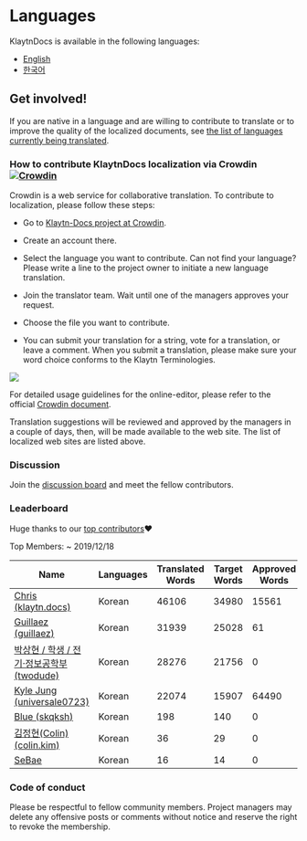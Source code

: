 # Languages <a id="languages"></a>

KlaytnDocs is available in the following languages:

- [English](https://docs.klaytn.com)
- [한국어](https://ko.docs.klaytn.com)


## Get involved! <a id="get-involved"></a>

If you are native in a language and are willing to contribute to translate or to improve the quality of the localized documents, see [the list of languages currently being translated](https://crowdin.com/project/klaytn-docs).

### How to contribute KlaytnDocs localization via Crowdin [![Crowdin](https://badges.crowdin.net/klaytn-docs/localized.svg)](https://crowdin.com/project/klaytn-docs) <a id="how-to-contribute-klaytndocs-localization-via-crowdin-crowdin-https-badges-crowd"></a>

Crowdin is a web service for collaborative translation. To contribute to localization, please follow these steps:

- Go to [Klaytn-Docs project at Crowdin](https://crowdin.com/project/klaytn-docs).

- Create an account there.

- Select the language you want to contribute. Can not find your language? Please write a line to the project owner to initiate a new language translation.

- Join the translator team. Wait until one of the managers approves your request.

- Choose the file you want to contribute.

- You can submit your translation for a string, vote for a translation, or leave a comment. When you submit a translation, please make sure your word choice conforms to the Klaytn Terminologies.

![](languages/images/crowdin-editor.png)


For detailed usage guidelines for the online-editor, please refer to the official [Crowdin document](https://support.crowdin.com/online-editor/).


Translation suggestions will be reviewed and approved by the managers in a couple of days, then, will be made available to the web site. The list of localized web sites are listed above.

### Discussion  <a id="discussion"></a>
Join the [discussion board](https://crowdin.com/project/klaytn-docs/discussions) and meet the fellow contributors.

### Leaderboard <a id="leaderboard"></a>

Huge thanks to our [top contributors](https://crowdin.com/project/klaytn-docs/reports)❤️

Top Members: ~ 2019/12/18

| Name                                                                     | Languages | Translated Words | Target Words | Approved Words | Votes |
| ------------------------------------------------------------------------ | --------- | ---------------- | ------------ | -------------- | ----- |
| [Chris (klaytn.docs)](https://crowdin.com/profile/klaytn.docs)           | Korean    | 46106            | 34980        | 15561          | 0     |
| [Guillaez (guillaez)](https://crowdin.com/profile/guillaez)              | Korean    | 31939            | 25028        | 61             | 1     |
| [박상현 / 학생 / 전기·정보공학부 (twodude)](https://crowdin.com/profile/twodude)     | Korean    | 28276            | 21756        | 0              | 0     |
| [Kyle Jung (universale0723)](https://crowdin.com/profile/universale0723) | Korean    | 22074            | 15907        | 64490          | 0     |
| [Blue (skqksh)](https://crowdin.com/profile/skqksh)                      | Korean    | 198              | 140          | 0              | 0     |
| [김정현(Colin) (colin.kim)](https://crowdin.com/profile/colin.kim)          | Korean    | 36               | 29           | 0              | 0     |
| [SeBae](https://crowdin.com/profile/Sebae)                               | Korean    | 16               | 14           | 0              | 0     |


### Code of conduct <a id="code-of-conduct"></a>

Please be respectful to fellow community members. Project managers may delete any offensive posts or comments without notice and reserve the right to revoke the membership.  

 
